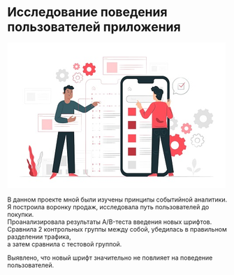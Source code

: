 # Исследование поведения пользователей приложения
![](https://github.com/AlexaBogdan/data_analyst_projects/blob/main/image/%D0%BF%D1%80%D0%B8%D0%BB%D0%BE%D0%B6%D0%B5%D0%BD%D0%B8%D0%B5.jpg?raw=true)

В данном проекте мной были изучены принципы событийной аналитики.  
Я построила воронку продаж, исследовала путь пользователей до покупки.  
Проанализировала результаты A/B-теста введения новых шрифтов.  
Сравнила 2 контрольных группы между собой, убедилась в правильном разделении трафика,  
а затем сравнила с тестовой группой.

Выявлено, что новый шрифт значительно не повлияет на поведение пользователей.

